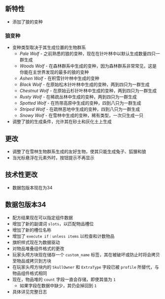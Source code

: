 ## 新特性
* 添加了狼的变种
### 狼变种
* 变种类型取决于其生成位置的生物群系
    * *Pale Wolf* - 之前熟悉的狼的变种，现在在针叶林中以默认生成数量四只一群生成
    * *Woods Wolf* - 在森林群系中生成的变种，因为森林群系非常常见，这是你能在主世界发现的最多的狼的变种
    * *Ashen Wolf* - 在积雪针叶林中生成的变种
    * *Black Wolf* - 在原始松木针叶林中生成的变种，两到四只为一群生成
    * *Chestnut Wolf* - 在原始云杉针叶林中生成的变种，两到四只为一群生成
    * *Rusty Wolf* - 在稀疏丛林中生成的变种，两到四只为一群生成
    * *Spotted Wolf* - 在热带高原中生成的变种，四到八只为一群生成
    * *Striped Wolf* - 在疏林恶地中生成的变种，四到八只为一群生成
    * *Snowy Wolf* - 在雪林中生成的变种，稀有类型，一次只生成一只
* 调整了狼的生成条件，允许其在砂土和灰化土上生成
## 更改
* 调整了在雪林生物群系生成的友好生物，使其只能生成兔子、狐狸和狼
* 当光标悬浮在元素外时，按钮提示不再显示
## 技术性更改
* 数据包版本现在为34
## 数据包版本34
* 配方结果现在可以指定组件数据
* 增加了新的副谓词 `slots`，以匹配物品槽位
* 增加了新的槽位名称
* 增加了 `execute if｜unless items` 以检查和计数物品
* 旗帜样式现在为数据驱动
* 对物品堆叠组件格式的更改
* 玩家头颅方块现在储存一个 `custom_name` 标签，其在被破坏或防止时将会拷贝至物品或拷贝到方块
* 在玩家头颅方块内的 `SkullOwner` 和 `ExtraType` 字段已被 `profile` 所替代，与物品组件格式相同
* 现在，物品堆的 `count` 字段一直会存储，即使其值为 `1`
    * 如果字段在数据中缺少，其仍会掉回到 `1`
* 具体详见完整日志